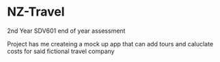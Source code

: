 # NZ-Travel
2nd Year SDV601 end of year assessment


Project has me createing a mock up app that can add tours and caluclate costs for said fictional travel company
